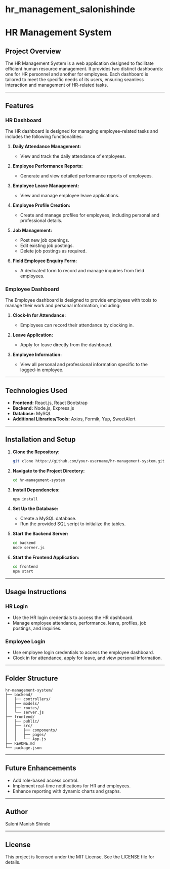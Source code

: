 # hr_management_salonishinde
 # HR Management System

## Project Overview
The HR Management System is a web application designed to facilitate efficient human resource management. It provides two distinct dashboards: one for HR personnel and another for employees. Each dashboard is tailored to meet the specific needs of its users, ensuring seamless interaction and management of HR-related tasks.

---

## Features

### HR Dashboard
The HR dashboard is designed for managing employee-related tasks and includes the following functionalities:

1. **Daily Attendance Management:**
   - View and track the daily attendance of employees.

2. **Employee Performance Reports:**
   - Generate and view detailed performance reports of employees.

3. **Employee Leave Management:**
   - View and manage employee leave applications.

4. **Employee Profile Creation:**
   - Create and manage profiles for employees, including personal and professional details.

5. **Job Management:**
   - Post new job openings.
   - Edit existing job postings.
   - Delete job postings as required.

6. **Field Employee Enquiry Form:**
   - A dedicated form to record and manage inquiries from field employees.

### Employee Dashboard
The Employee dashboard is designed to provide employees with tools to manage their work and personal information, including:

1. **Clock-In for Attendance:**
   - Employees can record their attendance by clocking in.

2. **Leave Application:**
   - Apply for leave directly from the dashboard.

3. **Employee Information:**
   - View all personal and professional information specific to the logged-in employee.

---

## Technologies Used

- **Frontend:** React.js, React Bootstrap
- **Backend:** Node.js, Express.js
- **Database:** MySQL
- **Additional Libraries/Tools:** Axios, Formik, Yup, SweetAlert

---

## Installation and Setup

1. **Clone the Repository:**
   ```bash
   git clone https://github.com/your-username/hr-management-system.git
   ```

2. **Navigate to the Project Directory:**
   ```bash
   cd hr-management-system
   ```

3. **Install Dependencies:**
   ```bash
   npm install
   ```

4. **Set Up the Database:**
   - Create a MySQL database.
   - Run the provided SQL script to initialize the tables.

5. **Start the Backend Server:**
   ```bash
   cd backend
   node server.js
   ```

6. **Start the Frontend Application:**
   ```bash
   cd frontend
   npm start
   ```

---

## Usage Instructions

### HR Login
- Use the HR login credentials to access the HR dashboard.
- Manage employee attendance, performance, leave, profiles, job postings, and inquiries.

### Employee Login
- Use employee login credentials to access the employee dashboard.
- Clock in for attendance, apply for leave, and view personal information.

---

## Folder Structure

```
hr-management-system/
├── backend/
│   ├── controllers/
│   ├── models/
│   ├── routes/
│   └── server.js
├── frontend/
│   ├── public/
│   ├── src/
│   │   ├── components/
│   │   ├── pages/
│   │   └── App.js
├── README.md
└── package.json
```

---

## Future Enhancements
- Add role-based access control.
- Implement real-time notifications for HR and employees.
- Enhance reporting with dynamic charts and graphs.

---

## Author
Saloni Manish Shinde

---

## License
This project is licensed under the MIT License. See the LICENSE file for details.

